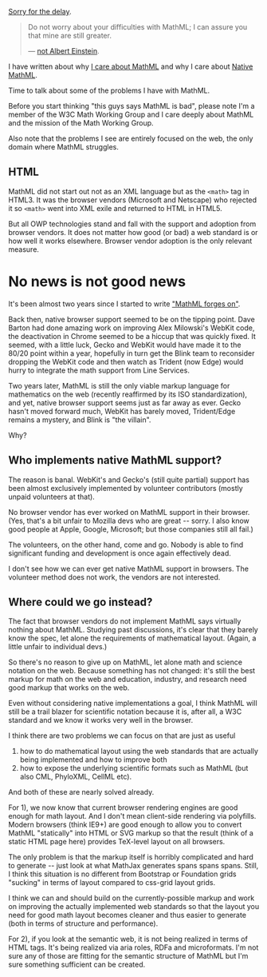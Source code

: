 [Sorry for the delay](/0169).


> Do not worry about your difficulties with MathML; I can assure you that mine are still greater.
>
> — [not Albert Einstein](http://en.wikiquote.org/wiki/Albert_Einstein#1940s).

I have written about why [I care about MathML](http://www.peterkrautzberger.org/0175/) and why I care about [Native MathML](http://www.peterkrautzberger.org/0176/).

Time to talk about some of the problems I have with MathML.

Before you start thinking "this guys says MathML is bad", please note I'm a member of the W3C Math Working Group and I care deeply about MathML and the mission of the Math Working Group.

Also note that the problems I see are entirely focused on the web, the only domain where MathML struggles.

## HTML

MathML did not start out not as an XML language but as the `<math>` tag in HTML3. It was the browser vendors (Microsoft and Netscape) who rejected it so `<math>` went into XML exile and returned to HTML in HTML5.

But all OWP technologies stand and fall with the support and adoption from browser vendors. It does not matter how good (or bad) a web standard is or how well it works elsewhere. Browser vendor adoption is the only relevant measure.

# No news is not good news

It's been almost two years since I started to write ["MathML forges on"](http://radar.oreilly.com/2013/11/mathml-forges-on.html).

Back then, native browser support seemed to be on the tipping point. Dave Barton had done amazing work on improving Alex Milowski's WebKit code, the deactivation in Chrome seemed to be a hiccup that was quickly fixed. It seemed, with a little luck, Gecko and WebKit would have made it to the 80/20 point within a year, hopefully in turn get the Blink team to reconsider dropping the WebKit code and then watch as Trident (now Edge) would hurry to integrate the math support from Line Services.

Two years later, MathML is still the only viable markup language for mathematics on the web (recently reaffirmed by its ISO standardization), and yet, native browser support seems just as far away as ever. Gecko hasn't moved forward much, WebKit has barely moved, Trident/Edge remains a mystery, and Blink is "the villain".

Why?

## Who implements native MathML support?

The reason is banal. WebKit's and Gecko's (still quite partial) support has been almost exclusively implemented by volunteer contributors (mostly unpaid volunteers at that).

No browser vendor has ever worked on MathML support in their browser. (Yes, that's a bit unfair to Mozilla devs who are great -- sorry. I also know good people at Apple, Google, Microsoft; but those companies still all fail.)

The volunteers, on the other hand, come and go. Nobody is able to find significant funding and development is once again effectively dead.

I don't see how we can ever get native MathML support in browsers. The volunteer method does not work, the vendors are not interested.

## Where could we go instead?

The fact that browser vendors do not implement MathML says virtually nothing about MathML. Studying past discussions, it's clear that they barely know the spec, let alone the requirements of mathematical layout. (Again, a little unfair to individual devs.)

So there's no reason to give up on MathML, let alone math and science notation on the web. Because something has not changed: it's still the best markup for math on the web and education, industry, and research need good markup that works on the web.

Even without considering native implementations a goal, I think MathML will still be a trail blazer for scientific notation because it is, after all, a W3C standard and we know it works very well in the browser.

I think there are two problems we can focus on that are just as useful

1) how to do mathematical layout using the web standards that are actually being implemented and how to improve both
2) how to expose the underlying scientific formats such as MathML (but also CML, PhyloXML, CellML etc).

And both of these are nearly solved already.

For 1), we now know that current browser rendering engines are good enough for math layout. And I don't mean client-side rendering via polyfills. Modern browsers (think IE9+) are good enough to allow you to convert MathML "statically" into HTML or SVG markup so that the result (think of a static HTML page here) provides TeX-level layout on all browsers.

The only problem is that the markup itself is horribly complicated and hard to generate -- just look at what MathJax generates spans spans spans. Still, I think this situation is no different from Bootstrap or Foundation grids "sucking" in terms of layout compared to css-grid layout grids.

I think we can and should build on the currently-possible markup  and work on improving the actually implemented web standards so that the layout you need for good math layout becomes cleaner and thus easier to generate (both in terms of structure and performance).

For 2), if you look at the semantic web, it is not being realized in terms of HTML tags. It's being realized via aria roles, RDFa and microformats. I'm not sure any of those are fitting for the semantic structure of MathML but I'm sure something sufficient can be created.
